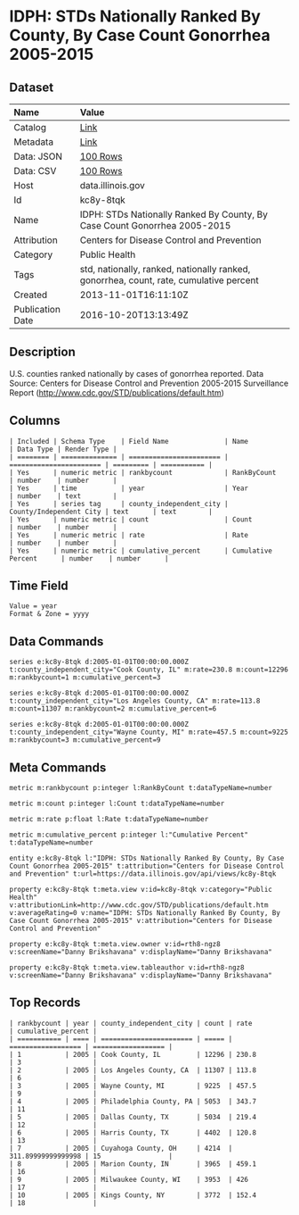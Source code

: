 # IDPH: STDs Nationally Ranked By County, By Case Count Gonorrhea 2005-2015

## Dataset

| Name | Value |
| :--- | :---- |
| Catalog | [Link](https://catalog.data.gov/dataset/idph-stds-nationally-ranked-by-county-gonorrhea-2005-2013) |
| Metadata | [Link](https://data.illinois.gov/api/views/kc8y-8tqk) |
| Data: JSON | [100 Rows](https://data.illinois.gov/api/views/kc8y-8tqk/rows.json?max_rows=100) |
| Data: CSV | [100 Rows](https://data.illinois.gov/api/views/kc8y-8tqk/rows.csv?max_rows=100) |
| Host | data.illinois.gov |
| Id | kc8y-8tqk |
| Name | IDPH: STDs Nationally Ranked By County, By Case Count Gonorrhea 2005-2015 |
| Attribution | Centers for Disease Control and Prevention |
| Category | Public Health |
| Tags | std, nationally, ranked, nationally ranked, gonorrhea, count, rate, cumulative percent |
| Created | 2013-11-01T16:11:10Z |
| Publication Date | 2016-10-20T13:13:49Z |

## Description

U.S. counties ranked nationally by cases of gonorrhea reported. Data Source: Centers for Disease Control and Prevention 2005-2015 Surveillance Report (http://www.cdc.gov/STD/publications/default.htm)

## Columns

```ls
| Included | Schema Type    | Field Name              | Name                    | Data Type | Render Type |
| ======== | ============== | ======================= | ======================= | ========= | =========== |
| Yes      | numeric metric | rankbycount             | RankByCount             | number    | number      |
| Yes      | time           | year                    | Year                    | number    | text        |
| Yes      | series tag     | county_independent_city | County/Independent City | text      | text        |
| Yes      | numeric metric | count                   | Count                   | number    | number      |
| Yes      | numeric metric | rate                    | Rate                    | number    | number      |
| Yes      | numeric metric | cumulative_percent      | Cumulative Percent      | number    | number      |
```

## Time Field

```ls
Value = year
Format & Zone = yyyy
```

## Data Commands

```ls
series e:kc8y-8tqk d:2005-01-01T00:00:00.000Z t:county_independent_city="Cook County, IL" m:rate=230.8 m:count=12296 m:rankbycount=1 m:cumulative_percent=3

series e:kc8y-8tqk d:2005-01-01T00:00:00.000Z t:county_independent_city="Los Angeles County, CA" m:rate=113.8 m:count=11307 m:rankbycount=2 m:cumulative_percent=6

series e:kc8y-8tqk d:2005-01-01T00:00:00.000Z t:county_independent_city="Wayne County, MI" m:rate=457.5 m:count=9225 m:rankbycount=3 m:cumulative_percent=9
```

## Meta Commands

```ls
metric m:rankbycount p:integer l:RankByCount t:dataTypeName=number

metric m:count p:integer l:Count t:dataTypeName=number

metric m:rate p:float l:Rate t:dataTypeName=number

metric m:cumulative_percent p:integer l:"Cumulative Percent" t:dataTypeName=number

entity e:kc8y-8tqk l:"IDPH: STDs Nationally Ranked By County, By Case Count Gonorrhea 2005-2015" t:attribution="Centers for Disease Control and Prevention" t:url=https://data.illinois.gov/api/views/kc8y-8tqk

property e:kc8y-8tqk t:meta.view v:id=kc8y-8tqk v:category="Public Health" v:attributionLink=http://www.cdc.gov/STD/publications/default.htm v:averageRating=0 v:name="IDPH: STDs Nationally Ranked By County, By Case Count Gonorrhea 2005-2015" v:attribution="Centers for Disease Control and Prevention"

property e:kc8y-8tqk t:meta.view.owner v:id=rth8-ngz8 v:screenName="Danny Brikshavana" v:displayName="Danny Brikshavana"

property e:kc8y-8tqk t:meta.view.tableauthor v:id=rth8-ngz8 v:screenName="Danny Brikshavana" v:displayName="Danny Brikshavana"
```

## Top Records

```ls
| rankbycount | year | county_independent_city | count | rate               | cumulative_percent | 
| =========== | ==== | ======================= | ===== | ================== | ================== | 
| 1           | 2005 | Cook County, IL         | 12296 | 230.8              | 3                  | 
| 2           | 2005 | Los Angeles County, CA  | 11307 | 113.8              | 6                  | 
| 3           | 2005 | Wayne County, MI        | 9225  | 457.5              | 9                  | 
| 4           | 2005 | Philadelphia County, PA | 5053  | 343.7              | 11                 | 
| 5           | 2005 | Dallas County, TX       | 5034  | 219.4              | 12                 | 
| 6           | 2005 | Harris County, TX       | 4402  | 120.8              | 13                 | 
| 7           | 2005 | Cuyahoga County, OH     | 4214  | 311.89999999999998 | 15                 | 
| 8           | 2005 | Marion County, IN       | 3965  | 459.1              | 16                 | 
| 9           | 2005 | Milwaukee County, WI    | 3953  | 426                | 17                 | 
| 10          | 2005 | Kings County, NY        | 3772  | 152.4              | 18                 | 
```